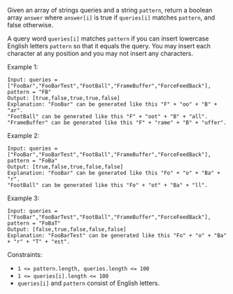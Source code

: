 Given an array of strings queries and a string `pattern`, return a boolean array `answer` where `answer[i]` is true if `queries[i]` matches `pattern`, and false otherwise.

A query word `queries[i]` matches `pattern` if you can insert lowercase English letters `pattern` so that it equals the query. You may insert each character at any position and you may not insert any characters.

 

Example 1:
```
Input: queries = ["FooBar","FooBarTest","FootBall","FrameBuffer","ForceFeedBack"], pattern = "FB"
Output: [true,false,true,true,false]
Explanation: "FooBar" can be generated like this "F" + "oo" + "B" + "ar".
"FootBall" can be generated like this "F" + "oot" + "B" + "all".
"FrameBuffer" can be generated like this "F" + "rame" + "B" + "uffer".
```
Example 2:
```
Input: queries = ["FooBar","FooBarTest","FootBall","FrameBuffer","ForceFeedBack"], pattern = "FoBa"
Output: [true,false,true,false,false]
Explanation: "FooBar" can be generated like this "Fo" + "o" + "Ba" + "r".
"FootBall" can be generated like this "Fo" + "ot" + "Ba" + "ll".
```
Example 3:
```
Input: queries = ["FooBar","FooBarTest","FootBall","FrameBuffer","ForceFeedBack"], pattern = "FoBaT"
Output: [false,true,false,false,false]
Explanation: "FooBarTest" can be generated like this "Fo" + "o" + "Ba" + "r" + "T" + "est".
```

Constraints:

- `1 <= pattern.length, queries.length <= 100`
- `1 <= queries[i].length <= 100`
- `queries[i]` and `pattern` consist of English letters.